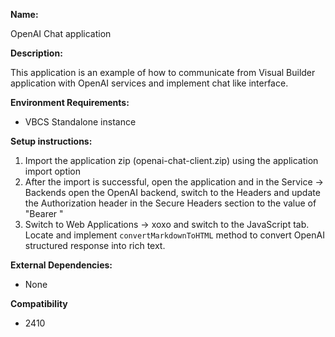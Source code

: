 **Name:**

OpenAI Chat application

**Description:**

This application is an example of how to communicate from Visual Builder application with OpenAI services 
and implement chat like interface.

**Environment Requirements:**

* VBCS Standalone instance

**Setup instructions:**

1. Import the application zip (openai-chat-client.zip) using the application import option
1. After the import is successful, open the application and in the Service -> Backends open the OpenAI backend,
   switch to the Headers and update the Authorization header in the Secure Headers section to the value of "Bearer <your OpenAI API key value>"
1. Switch to Web Applications -> xoxo and switch to the JavaScript tab. Locate and implement `convertMarkdownToHTML` method to convert OpenAI structured response into rich text.

**External Dependencies:**

* None

**Compatibility**

* 2410
